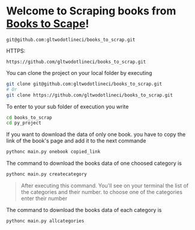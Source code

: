 # Welcome to Scraping books from [Books to Scape](http://books.toscrape.com/index.html)!

```ssh
git@github.com:gltwodotlineci/books_to_scrap.git
```
HTTPS:
```http
https://github.com/gltwodotlineci/books_to_scrap.git
```

You can clone the project on your local folder by executing
```bash
git clone git@github.com:gltwodotlineci/books_to_scrap.git
# Or
git clone https://github.com/gltwodotlineci/books_to_scrap.git
```

To enter to your sub folder of execution you write
```bash
cd books_to_scrap
cd py_project
```

If you want to download the data of only one book. you have to copy the link of the book's page and add it to the next commande

```bash
pythonc main.py onebook copied_link
```

The command to download the books data of one choosed category is
```bash
pythonc main.py createcategory
```
> After executing this command. You'll see on your terminal the list of the categories and their number. to choose one of the categories enter their number

The command to download the books data of each category is
```bash
pythonc main.py allcategories
```
